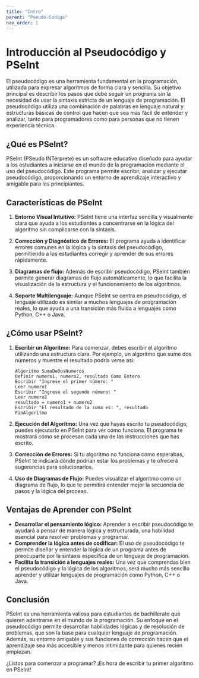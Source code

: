 ```yaml
---
title: "Intro"
parent: "Pseudo-Codigo"
nav_order: 1
---
```


# Introducción al Pseudocódigo y PSeInt 
El pseudocódigo es una herramienta fundamental en la programación, utilizada para expresar algoritmos de forma clara y sencilla. Su objetivo principal es describir los pasos que debe seguir un programa sin la necesidad de usar la sintaxis estricta de un lenguaje de programación. El pseudocódigo utiliza una combinación de palabras en lenguaje natural y estructuras básicas de control que hacen que sea más fácil de entender y analizar, tanto para programadores como para personas que no tienen experiencia técnica.

## ¿Qué es PSeInt?

PSeInt (PSeudo INTérprete) es un software educativo diseñado para ayudar a los estudiantes a iniciarse en el mundo de la programación mediante el uso del pseudocódigo. Este programa permite escribir, analizar y ejecutar pseudocódigo, proporcionando un entorno de aprendizaje interactivo y amigable para los principiantes.

## Características de PSeInt

1. **Entorno Visual Intuitivo:** PSeInt tiene una interfaz sencilla y visualmente clara que ayuda a los estudiantes a concentrarse en la lógica del algoritmo sin complicarse con la sintaxis.

2. **Corrección y Diagnóstico de Errores:** El programa ayuda a identificar errores comunes en la lógica y la sintaxis del pseudocódigo, permitiendo a los estudiantes corregir y aprender de sus errores rápidamente.

3. **Diagramas de flujo:** Además de escribir pseudocódigo, PSeInt también permite generar diagramas de flujo automáticamente, lo que facilita la visualización de la estructura y el funcionamiento de los algoritmos.

4. **Soporte Multilenguaje:** Aunque PSeInt se centra en pseudocódigo, el lenguaje utilizado es similar a muchos lenguajes de programación reales, lo que ayuda a una transición más fluida a lenguajes como Python, C++ o Java.

## ¿Cómo usar PSeInt?

1. **Escribir un Algoritmo:** Para comenzar, debes escribir el algoritmo utilizando una estructura clara. Por ejemplo, un algoritmo que sume dos números y muestre el resultado podría verse así:

   ```
   Algoritmo SumaDeDosNumeros
   Definir numero1, numero2, resultado Como Entero
   Escribir "Ingrese el primer número: "
   Leer numero1
   Escribir "Ingrese el segundo número: "
   Leer numero2
   resultado = numero1 + numero2
   Escribir "El resultado de la suma es: ", resultado
   FinAlgoritmo
   ```

2. **Ejecución del Algoritmo:** Una vez que hayas escrito tu pseudocódigo, puedes ejecutarlo en PSeInt para ver cómo funciona. El programa te mostrará cómo se procesan cada una de las instrucciones que has escrito.

3. **Corrección de Errores:** Si tu algoritmo no funciona como esperabas, PSeInt te indicará dónde podrían estar los problemas y te ofrecerá sugerencias para solucionarlos.

4. **Uso de Diagramas de Flujo:** Puedes visualizar el algoritmo como un diagrama de flujo, lo que te permitirá entender mejor la secuencia de pasos y la lógica del proceso.

## Ventajas de Aprender con PSeInt

- **Desarrollar el pensamiento lógico:** Aprender a escribir pseudocódigo te ayudará a pensar de manera lógica y estructurada, una habilidad esencial para resolver problemas y programar.
- **Comprender la lógica antes de codificar:** El uso de pseudocódigo te permite diseñar y entender la lógica de un programa antes de preocuparte por la sintaxis específica de un lenguaje de programación.
- **Facilita la transición a lenguajes reales:** Una vez que comprendas bien el pseudocódigo y la lógica de los algoritmos, será mucho más sencillo aprender y utilizar lenguajes de programación como Python, C++ o Java.

## Conclusión

PSeInt es una herramienta valiosa para estudiantes de bachillerato que quieren adentrarse en el mundo de la programación. Su enfoque en el pseudocódigo permite desarrollar habilidades lógicas y de resolución de problemas, que son la base para cualquier lenguaje de programación. Además, su entorno amigable y sus funciones de corrección hacen que el aprendizaje sea más accesible y menos intimidante para quienes recién empiezan.

¿Listos para comenzar a programar? ¡Es hora de escribir tu primer algoritmo en PSeInt!
